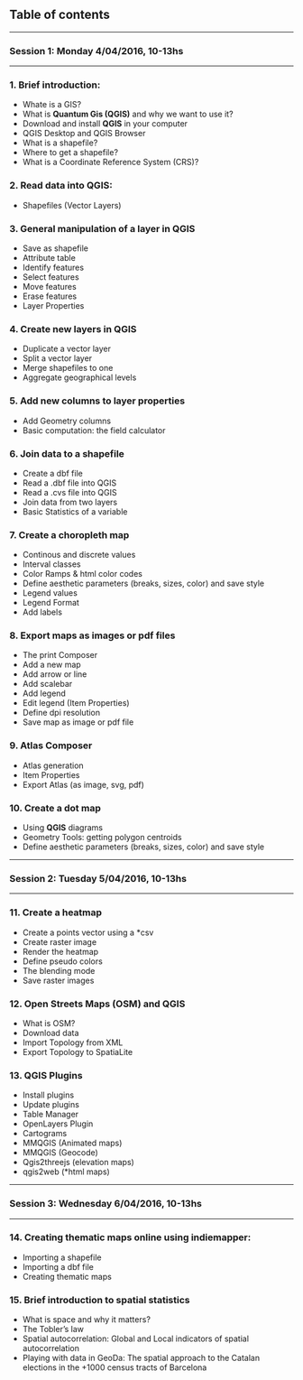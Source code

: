 
## **Table of contents**

***
### **Session 1:** Monday 4/04/2016, 10-13hs
***

### 1. Brief introduction: 
  + Whate is a GIS?
  + What is **Quantum Gis (QGIS)** and why we want to use it?
  + Download and install **QGIS** in your computer
  + QGIS Desktop and QGIS Browser
  + What is a shapefile?
  + Where to get a shapefile?
  + What is a Coordinate Reference System (CRS)?
  
### 2. Read data into **QGIS**:
  + Shapefiles (Vector Layers)

### 3. General manipulation of a layer in **QGIS**
  + Save as shapefile
  + Attribute table
  + Identify features
  + Select features
  + Move features
  + Erase features
  + Layer Properties
  
### 4. Create new layers in **QGIS**
  + Duplicate a vector layer
  + Split a vector layer
  + Merge shapefiles to one
  + Aggregate geographical levels
  
### 5. Add new columns to layer properties
  + Add Geometry columns
  + Basic computation: the field calculator

### 6. Join data to a shapefile
  + Create a dbf file
  + Read a .dbf file into QGIS
  + Read a .cvs file into QGIS
  + Join data from two layers
  + Basic Statistics of a variable

### 7. Create a choropleth map
  + Continous and discrete values
  + Interval classes
  + Color Ramps & html color codes
  + Define aesthetic parameters (breaks, sizes, color) and save style
  + Legend values
  + Legend Format
  + Add labels
  
### 8. Export maps as images or pdf files
  + The print Composer
  + Add a new map
  + Add arrow or line
  + Add scalebar
  + Add legend
  + Edit legend (Item Properties)
  + Define dpi resolution
  + Save map as image or pdf file

### 9. Atlas Composer
  + Atlas generation
  + Item Properties
  + Export Atlas (as image, svg, pdf)
  
### 10. Create a dot map
  + Using **QGIS** diagrams
  + Geometry Tools: getting polygon centroids
  + Define aesthetic parameters (breaks, sizes, color) and save style

***
### **Session 2:** Tuesday 5/04/2016, 10-13hs 
***
  
### 11. Create a heatmap
  + Create a points vector using a *csv
  + Create raster image
  + Render the heatmap
  + Define pseudo colors 
  + The blending mode
  + Save raster images

### 12. Open Streets Maps (OSM) and **QGIS**
  + What is OSM?
  + Download data
  + Import Topology from XML
  + Export Topology to SpatiaLite

### 13. **QGIS** Plugins
  + Install plugins
  + Update plugins
  + Table Manager
  + OpenLayers Plugin
  + Cartograms
  + MMQGIS (Animated maps)
  + MMQGIS (Geocode)
  + Qgis2threejs (elevation maps)
  + qgis2web (*html maps)
  
***
### **Session 3:** Wednesday 6/04/2016, 10-13hs 
***
  
### 14. Creating thematic maps online using indiemapper:
  + Importing a shapefile
  + Importing a dbf file
  + Creating thematic maps

### 15. Brief introduction to spatial statistics
  + What is space and why it matters?
  + The Tobler’s law
  + Spatial autocorrelation: Global and Local indicators of spatial autocorrelation
  + Playing with data in GeoDa: The spatial approach to the Catalan elections in the +1000 census tracts of Barcelona
